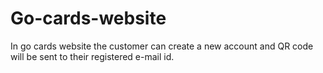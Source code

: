# Go-cards-website
In go cards website the customer can create a new account and QR code will be sent to their  registered e-mail id.
